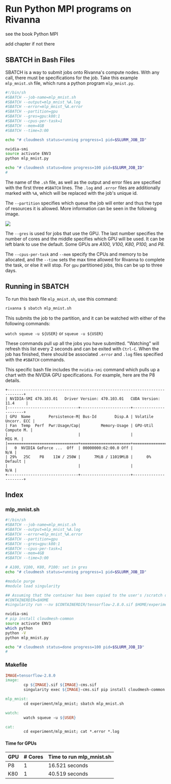 # Run Python MPI programs on Rivanna

see the book Python MPI

add chapter if not there


## SBATCH in Bash Files

SBATCH is a way to submit jobs onto Rivanna's compute nodes. With any call,
there must be specifications for the job. Take this example `mlp_mnist.sh`
file, which runs a python program `mlp_mnist.py`.

```bash
#!/bin/sh
#SBATCH --job-name=mlp_mnist.sh
#SBATCH --output=mlp_mnist_%A.log
#SBATCH --error=mlp_mnist_%A.error
#SBATCH --partition=gpu
#SBATCH --gres=gpu:k80:1
#SBATCH --cpus-per-task=1
#SBATCH --mem=4GB
#SBATCH --time=3:00

echo "# cloudmesh status=running progress=1 pid=$SLURM_JOB_ID"

nvidia-smi
source activate ENV3
python mlp_mnist.py

echo "# cloudmesh status=done progress=100 pid=$SLURM_JOB_ID"
#
```

The name of the `.sh` file, as well as the output and error files are
specified with the first three `#SBATCH` lines. The `.log` and `.error`
files are additionally marked with `%A`, which will be replaced with
the job's unique id.

The `--partition` specifies which queue the job will enter and thus the type
of resources it is allowed. More information can be seen in the following
image.

![](images/partitions.png)

The `--gres` is used for jobs that use the GPU. The last number specifies
the number of cores and the middle specifies which GPU will be used. It can
be left blank to use the default. Some GPUs are *A100, V100, K80, P100,* and
*P8.* 

The `--cpus-per-task` and `--mem` specify the CPUs and memory to be allocated,
and the `--time` sets the max time allowed for Rivanna to complete the task,
or else it will stop. For `gpu` partitioned jobs, this can be up to three days.

## Running in SBATCH

To run this bash file `mlp_mnist.sh`, use this command:

```bash
rivanna $ sbatch mlp_mnist.sh
```

This submits the job to the partition, and it can be watched with either of
the following commands:

`watch squeue -u ${USER}` or `squeue -u ${USER}`

These commands pull up all the jobs you have submitted. "Watching" will refresh
this list every 2 seconds and can be exited with `Ctrl-C`. When the job has
finished, there should be associated `.error` and `.log` files specified with
the `#SBATCH` commands.

This specific bash file includes the `nvidia-smi` command which pulls up a chart
with the NVIDIA GPU specifications. For example, here are the P8 details.

```
+-----------------------------------------------------------------------------+
| NVIDIA-SMI 470.103.01   Driver Version: 470.103.01   CUDA Version: 11.4     |
|-------------------------------+----------------------+----------------------+
| GPU  Name        Persistence-M| Bus-Id        Disp.A | Volatile Uncorr. ECC |
| Fan  Temp  Perf  Pwr:Usage/Cap|         Memory-Usage | GPU-Util  Compute M. |
|                               |                      |               MIG M. |
|===============================+======================+======================|
|   0  NVIDIA GeForce ...  Off  | 00000000:62:00.0 Off |                  N/A |
| 29%   25C    P8    11W / 250W |      7MiB / 11019MiB |      0%      Default |
|                               |                      |                  N/A |
+-------------------------------+----------------------+----------------------+
```


## Index

### mlp_mnist.sh

```bash
#!/bin/sh
#SBATCH --job-name=mlp_mnist.sh
#SBATCH --output=mlp_mnist_%A.log
#SBATCH --error=mlp_mnist_%A.error
#SBATCH --partition=gpu
#SBATCH --gres=gpu:k80:1
#SBATCH --cpus-per-task=1
#SBATCH --mem=4GB
#SBATCH --time=3:00

# A100, V100, K80, P100: set in gres
echo "# cloudmesh status=running progress=1 pid=$SLURM_JOB_ID"

#module purge
#module load singularity

## Assuming that the container has been copied to the user's /scratch directory
#CONTAINERDIR=$HOME
#singularity run --nv $CONTAINERDIR/tensorflow-2.8.0.sif $HOME/experiment/mlp_mnist/mlp_mnist.py

nvidia-smi
# pip install cloudmesh-common
source activate ENV3
which python
python -V
python mlp_mnist.py

echo "# cloudmesh status=done progress=100 pid=$SLURM_JOB_ID"
#
```

### Makefile

```Makefile
IMAGE=tensorflow-2.8.0
image:
        cp ${IMAGE}.sif ${IMAGE}-cms.sif
        singularity exec ${IMAGE}-cms.sif pip install cloudmesh-common -U

mlp_mnist:
        cd experiment/mlp_mnist; sbatch mlp_mnist.sh

watch:
        watch squeue -u ${USER}

cat:
        cd experiment/mlp_mnist; cat *.error *.log
```


#### Time for GPUs

| GPU | # Cores | Time to run mlp_mnist.sh |
|:----|:--------|:-------------------------|
| P8  | 1       |16.521 seconds           |
| K80 | 1       |40.519 seconds           |
